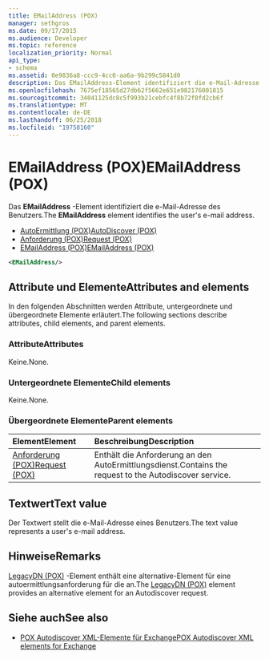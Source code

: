 ```yaml
---
title: EMailAddress (POX)
manager: sethgros
ms.date: 09/17/2015
ms.audience: Developer
ms.topic: reference
localization_priority: Normal
api_type:
- schema
ms.assetid: 0e9836a8-ccc9-4cc0-aa6a-9b299c5841d0
description: Das EMailAddress-Element identifiziert die e-Mail-Adresse des Benutzers.
ms.openlocfilehash: 7675ef18565d27db62f5662e651e982176001815
ms.sourcegitcommit: 34041125dc8c5f993b21cebfc4f8b72f0fd2cb6f
ms.translationtype: MT
ms.contentlocale: de-DE
ms.lasthandoff: 06/25/2018
ms.locfileid: "19758160"
---
```

# <a name="emailaddress-pox"></a><span data-ttu-id="7ef95-103">EMailAddress (POX)</span><span class="sxs-lookup"><span data-stu-id="7ef95-103">EMailAddress (POX)</span></span>

<span data-ttu-id="7ef95-104">Das **EMailAddress** -Element identifiziert die e-Mail-Adresse des Benutzers.</span><span class="sxs-lookup"><span data-stu-id="7ef95-104">The **EMailAddress** element identifies the user's e-mail address.</span></span> 
  
- [<span data-ttu-id="7ef95-105">AutoErmittlung (POX)</span><span class="sxs-lookup"><span data-stu-id="7ef95-105">AutoDiscover (POX)</span></span>](autodiscover-pox.md) 
- [<span data-ttu-id="7ef95-106">Anforderung (POX)</span><span class="sxs-lookup"><span data-stu-id="7ef95-106">Request (POX)</span></span>](request-pox.md) 
- [<span data-ttu-id="7ef95-107">EMailAddress (POX)</span><span class="sxs-lookup"><span data-stu-id="7ef95-107">EMailAddress (POX)</span></span>](emailaddress-pox.md)
  
```xml
<EMailAddress/>
```

## <a name="attributes-and-elements"></a><span data-ttu-id="7ef95-108">Attribute und Elemente</span><span class="sxs-lookup"><span data-stu-id="7ef95-108">Attributes and elements</span></span>

<span data-ttu-id="7ef95-109">In den folgenden Abschnitten werden Attribute, untergeordnete und übergeordnete Elemente erläutert.</span><span class="sxs-lookup"><span data-stu-id="7ef95-109">The following sections describe attributes, child elements, and parent elements.</span></span>
  
### <a name="attributes"></a><span data-ttu-id="7ef95-110">Attribute</span><span class="sxs-lookup"><span data-stu-id="7ef95-110">Attributes</span></span>

<span data-ttu-id="7ef95-111">Keine.</span><span class="sxs-lookup"><span data-stu-id="7ef95-111">None.</span></span>
  
### <a name="child-elements"></a><span data-ttu-id="7ef95-112">Untergeordnete Elemente</span><span class="sxs-lookup"><span data-stu-id="7ef95-112">Child elements</span></span>

<span data-ttu-id="7ef95-113">Keine.</span><span class="sxs-lookup"><span data-stu-id="7ef95-113">None.</span></span>
  
### <a name="parent-elements"></a><span data-ttu-id="7ef95-114">Übergeordnete Elemente</span><span class="sxs-lookup"><span data-stu-id="7ef95-114">Parent elements</span></span>

|<span data-ttu-id="7ef95-115">**Element**</span><span class="sxs-lookup"><span data-stu-id="7ef95-115">**Element**</span></span>|<span data-ttu-id="7ef95-116">**Beschreibung**</span><span class="sxs-lookup"><span data-stu-id="7ef95-116">**Description**</span></span>|
|:-----|:-----|
|[<span data-ttu-id="7ef95-117">Anforderung (POX)</span><span class="sxs-lookup"><span data-stu-id="7ef95-117">Request (POX)</span></span>](request-pox.md) <br/> |<span data-ttu-id="7ef95-118">Enthält die Anforderung an den AutoErmittlungsdienst.</span><span class="sxs-lookup"><span data-stu-id="7ef95-118">Contains the request to the Autodiscover service.</span></span>  <br/> |
   
## <a name="text-value"></a><span data-ttu-id="7ef95-119">Textwert</span><span class="sxs-lookup"><span data-stu-id="7ef95-119">Text value</span></span>

<span data-ttu-id="7ef95-120">Der Textwert stellt die e-Mail-Adresse eines Benutzers.</span><span class="sxs-lookup"><span data-stu-id="7ef95-120">The text value represents a user's e-mail address.</span></span>
  
## <a name="remarks"></a><span data-ttu-id="7ef95-121">Hinweise</span><span class="sxs-lookup"><span data-stu-id="7ef95-121">Remarks</span></span>

<span data-ttu-id="7ef95-122">[LegacyDN (POX)](legacydn-pox.md) -Element enthält eine alternative-Element für eine autoermittlungsanforderung für die an.</span><span class="sxs-lookup"><span data-stu-id="7ef95-122">The [LegacyDN (POX)](legacydn-pox.md) element provides an alternative element for an Autodiscover request.</span></span> 
  
## <a name="see-also"></a><span data-ttu-id="7ef95-123">Siehe auch</span><span class="sxs-lookup"><span data-stu-id="7ef95-123">See also</span></span>

- [<span data-ttu-id="7ef95-124">POX Autodiscover XML-Elemente für Exchange</span><span class="sxs-lookup"><span data-stu-id="7ef95-124">POX Autodiscover XML elements for Exchange</span></span>](pox-autodiscover-xml-elements-for-exchange.md)


